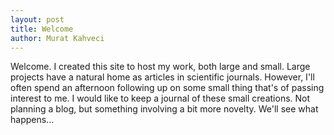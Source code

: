 ```yaml
---
layout: post
title: Welcome
author: Murat Kahveci
---
```


Welcome.  I created this site to host my work, both large and small.  Large projects have a natural home as articles  in scientific journals.  However, I'll often spend an afternoon following up on some small thing that's of passing interest to me.  I would like to keep a journal of these small creations.  Not planning a blog, but something involving a bit more novelty.  We'll see what happens...
